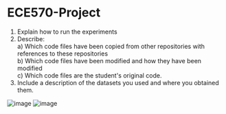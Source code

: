 # ECE570-Project
1) Explain how to run the experiments
2) Describe:   
  a) Which code files have been copied from other repositories with references to these repositories   
  b) Which code files have been modified and how they have been modified   
  c) Which code files are the student's original code. 
3) Include a description of the datasets you used and where you obtained them. 


![image](https://user-images.githubusercontent.com/54744576/201968777-671c25fe-02dc-49e1-beb3-d257d043d653.png)
![image](https://user-images.githubusercontent.com/54744576/201969117-a4ffe708-4b1c-45c1-addf-3f2c70e1c6d5.png)

